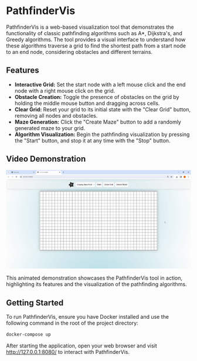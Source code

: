 # PathfinderVis

PathfinderVis is a web-based visualization tool that demonstrates the functionality of classic pathfinding algorithms such as A*, Dijkstra's, and Greedy algorithms. The tool provides a visual interface to understand how these algorithms traverse a grid to find the shortest path from a start node to an end node, considering obstacles and different terrains.

## Features

- **Interactive Grid:** Set the start node with a left mouse click and the end node with a right mouse click on the grid.
- **Obstacle Creation:** Toggle the presence of obstacles on the grid by holding the middle mouse button and dragging across cells.
- **Clear Grid:** Reset your grid to its initial state with the "Clear Grid" button, removing all nodes and obstacles.
- **Maze Generation:** Click the "Create Maze" button to add a randomly generated maze to your grid.
- **Algorithm Visualization:** Begin the pathfinding visualization by pressing the "Start" button, and stop it at any time with the "Stop" button.

## Video Demonstration

![PathfinderVis Demonstration](media/example.gif)

This animated demonstration showcases the PathfinderVis tool in action, highlighting its features and the visualization of the pathfinding algorithms.

## Getting Started

To run PathfinderVis, ensure you have Docker installed and use the following command in the root of the project directory:

```bash
docker-compose up
```

After starting the application, open your web browser and visit http://127.0.0.1:8080/ to interact with PathfinderVis.